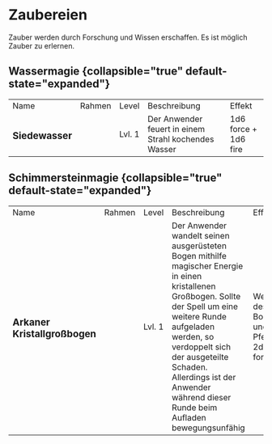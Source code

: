 # Zaubereien

<primary-label ref="mechanics"/>

Zauber werden durch Forschung und Wissen erschaffen. Es ist möglich Zauber zu erlernen.

## Wassermagie {collapsible="true" default-state="expanded"}

<table>
<tr><td>Name</td><td>Rahmen</td><td>Level</td><td>Beschreibung</td><td>Effekt</td></tr>
<tr><td><h3>Siedewasser</h3></td><td> </td><td>Lvl. 1</td><td>Der Anwender feuert in einem Strahl kochendes Wasser</td><td>1d6 force + 1d6 fire</td></tr>
</table>

## Schimmersteinmagie {collapsible="true" default-state="expanded"}

<table>
<tr><td>Name</td><td>Rahmen</td><td>Level</td><td>Beschreibung</td><td>Effekt</td></tr>
<tr><td><h3>Arkaner Kristallgroßbogen</h3></td><td> </td><td>Lvl. 1</td><td>Der Anwender wandelt seinen ausgerüsteten Bogen mithilfe magischer Energie in einen kristallenen Großbogen. Sollte der Spell um eine weitere Runde aufgeladen werden, so verdoppelt sich der ausgeteilte Schaden. Allerdings ist der Anwender während dieser Runde beim Aufladen bewegungsunfähig</td><td>Werte des Bogens und Pfeil + 2d8 force</td></tr>
</table>
